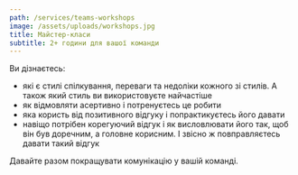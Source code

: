 ```yaml
---
path: /services/teams-workshops
image: /assets/uploads/workshops.jpg
title: Майстер-класи
subtitle: 2+ години для вашої команди
---
```

Ви дізнаєтесь:

* які є стилі спілкування, переваги та недоліки кожного зі стилів. А також який стиль ви використовуєте найчастіше
* як відмовляти асертивно і потренуєтесь це робити
* яка користь від позитивного відгуку і попрактикуєтесь його давати
* навіщо потрібен корегуючий відгук і як висловлювати його так, щоб він був доречним, а головне корисним. І звісно ж повправляєтесь давати такий відгук

Давайте разом покращувати комунікацію у вашій команді.